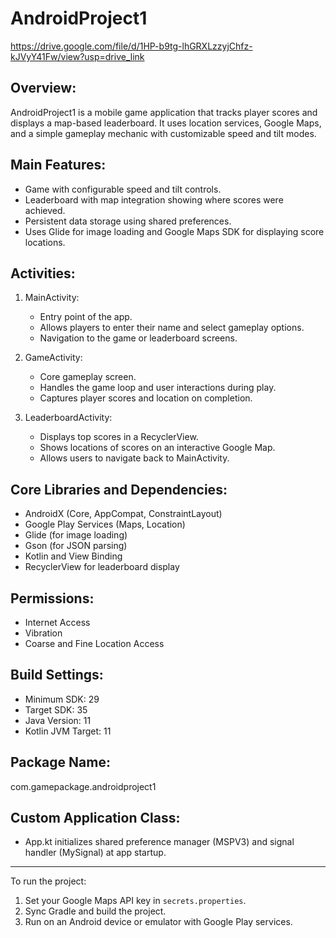 AndroidProject1
===============

https://drive.google.com/file/d/1HP-b9tg-lhGRXLzzyjChfz-kJVyY41Fw/view?usp=drive_link

Overview:
---------
AndroidProject1 is a mobile game application that tracks player scores and displays a map-based leaderboard. It uses location services, Google Maps, and a simple gameplay mechanic with customizable speed and tilt modes.

Main Features:
--------------
- Game with configurable speed and tilt controls.
- Leaderboard with map integration showing where scores were achieved.
- Persistent data storage using shared preferences.
- Uses Glide for image loading and Google Maps SDK for displaying score locations.

Activities:
-----------
1. MainActivity:
   - Entry point of the app.
   - Allows players to enter their name and select gameplay options.
   - Navigation to the game or leaderboard screens.

2. GameActivity:
   - Core gameplay screen.
   - Handles the game loop and user interactions during play.
   - Captures player scores and location on completion.

3. LeaderboardActivity:
   - Displays top scores in a RecyclerView.
   - Shows locations of scores on an interactive Google Map.
   - Allows users to navigate back to MainActivity.

Core Libraries and Dependencies:
-------------------------------
- AndroidX (Core, AppCompat, ConstraintLayout)
- Google Play Services (Maps, Location)
- Glide (for image loading)
- Gson (for JSON parsing)
- Kotlin and View Binding
- RecyclerView for leaderboard display

Permissions:
------------
- Internet Access
- Vibration
- Coarse and Fine Location Access

Build Settings:
---------------
- Minimum SDK: 29
- Target SDK: 35
- Java Version: 11
- Kotlin JVM Target: 11

Package Name:
-------------
com.gamepackage.androidproject1

Custom Application Class:
-------------------------
- App.kt initializes shared preference manager (MSPV3) and signal handler (MySignal) at app startup.

---

To run the project:
1. Set your Google Maps API key in `secrets.properties`.
2. Sync Gradle and build the project.
3. Run on an Android device or emulator with Google Play services.

